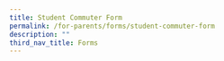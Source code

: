 ```yaml
---
title: Student Commuter Form
permalink: /for-parents/forms/student-commuter-form
description: ""
third_nav_title: Forms
---
```

